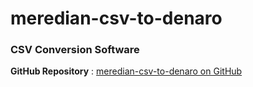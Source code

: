 # meredian-csv-to-denaro

### CSV Conversion Software

**GitHub Repository** : [meredian-csv-to-denaro on GitHub](https://github.com/Talleeenos69/meredian-csv-to-denaro)